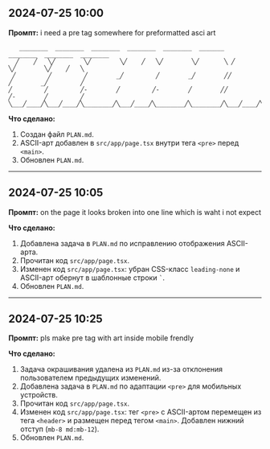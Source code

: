 ## 2024-07-25 10:00

**Промпт:** i need a pre tag somewhere for preformatted asci art

```
   ________  ________  ________  ________  ________  _______   ________  ________  ________ 
  ╱    ╱   ╲╱        ╲╱        ╲╱    ╱   ╲╱        ╲╱       ╲ ╱        ╲╱        ╲╱    ╱   ╲
 ╱         ╱         ╱        _╱         ╱        _╱        ╱╱         ╱        _╱         ╱
╱         ╱         ╱-        ╱         ╱-        ╱        ╱╱         ╱-        ╱         ╱ 
╲___╱____╱╲___╱____╱╲________╱╲___╱____╱╲________╱╲________╱╲___╱____╱╲________╱╲___╱____╱  
```

**Что сделано:**

1.  Создан файл `PLAN.md`.
2.  ASCII-арт добавлен в `src/app/page.tsx` внутри тега `<pre>` перед `<main>`.
3.  Обновлен `PLAN.md`.

---

## 2024-07-25 10:05

**Промпт:** on the page it looks broken into one line which is waht i not expect

**Что сделано:**

1.  Добавлена задача в `PLAN.md` по исправлению отображения ASCII-арта.
2.  Прочитан код `src/app/page.tsx`.
3.  Изменен код `src/app/page.tsx`: убран CSS-класс `leading-none` и ASCII-арт обернут в шаблонные строки `` ` ``.
4.  Обновлен `PLAN.md`.

---

## 2024-07-25 10:25

**Промпт:** pls make pre tag with art inside mobile frendly

**Что сделано:**

1.  Задача окрашивания удалена из `PLAN.md` из-за отклонения пользователем предыдущих изменений.
2.  Добавлена задача в `PLAN.md` по адаптации `<pre>` для мобильных устройств.
3.  Прочитан код `src/app/page.tsx`.
4.  Изменен код `src/app/page.tsx`: тег `<pre>` с ASCII-артом перемещен из тега `<header>` и размещен перед тегом `<main>`. Добавлен нижний отступ (`mb-8 md:mb-12`).
5.  Обновлен `PLAN.md`. 